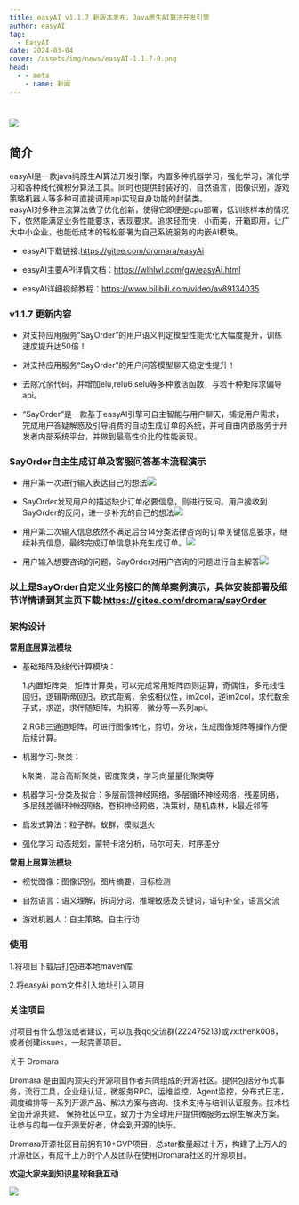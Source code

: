 ```yaml
---
title: easyAI v1.1.7 新版本发布，Java原生AI算法开发引擎
author: easyAI
tag:
  - EasyAI
date: 2024-03-04
cover: /assets/img/news/easyAI-1.1.7-0.png
head:
  - - meta
    - name: 新闻
---
```


# ![](/assets/img/news/easyAI-1.1.7-0.png)

## 简介

  easyAI是一款java纯原生AI算法开发引擎，内置多种机器学习，强化学习，演化学习和各种线代微积分算法工具。同时也提供封装好的，自然语言，图像识别，游戏策略机器人等多种可直接调用api实现自身功能的封装类。  
  easyAI对多种主流算法做了优化创新，使得它即便是cpu部署，低训练样本的情况下，依然能满足业务性能要求，表现要求。追求轻而快，小而美，开箱即用，让广大中小企业，也能低成本的轻松部署为自己系统服务的内嵌AI模块。

*   easyAI下载链接:https://gitee.com/dromara/easyAi
    
*   easyAI主要API详情文档：https://wlhlwl.com/gw/easyAi.html
    
*   easyAI详细视频教程：https://www.bilibili.com/video/av89134035
    

### v1.1.7 更新内容

*   对支持应用服务“SayOrder”的用户语义判定模型性能优化大幅度提升，训练速度提升达50倍！
    
*   对支持应用服务“SayOrder”的用户问答模型聊天稳定性提升！
    
*   去除冗余代码，并增加elu,relu6,selu等多种激活函数，与若干种矩阵求偏导api。
    
*   “SayOrder”是一款基于easyAI引擎可自主智能与用户聊天，捕捉用户需求，完成用户答疑解惑及引导消费的自动生成订单的系统，并可自由内嵌服务于开发者内部系统平台，并做到最高性价比的性能表现。
    

### SayOrder自主生成订单及客服问答基本流程演示

*   用户第一次进行输入表达自己的想法![](/assets/img/news/easyAI-1.1.7-1.png)
    
*   SayOrder发现用户的描述缺少订单必要信息，则进行反问。用户接收到SayOrder的反问，进一步补充的自己的想法![](/assets/img/news/easyAI-1.1.7-2.png)
    
*   用户第二次输入信息依然不满足后台14分类法律咨询的订单关键信息要求，继续补充信息，最终完成订单信息补充生成订单。![](/assets/img/news/easyAI-1.1.7-3.png)
    
*   用户输入想要咨询的问题，SayOrder对用户咨询的问题进行自主解答![](/assets/img/news/easyAI-1.1.7-4.png)
    

### 以上是SayOrder自定义业务接口的简单案例演示，具体安装部署及细节详情请到其主页下载:https://gitee.com/dromara/sayOrder

### 架构设计

**常用底层算法模块**

*   基础矩阵及线代计算模块：
    
    1.内置矩阵类，矩阵计算类，可以完成常用矩阵四则运算，奇偶性，多元线性回归，逻辑斯蒂回归，欧式距离，余弦相似性，im2col，逆im2col，求代数余子式，求逆，求伴随矩阵，内积等，微分等一系列api。
    
    2.RGB三通道矩阵，可进行图像转化，剪切，分块，生成图像矩阵等操作方便后续计算。
    
*   机器学习-聚类：
    
    k聚类，混合高斯聚类，密度聚类，学习向量量化聚类等
    
*   机器学习-分类及拟合：多层前馈神经网络，多层循环神经网络，残差网络，多层残差循环神经网络，卷积神经网络，决策树，随机森林，k最近邻等
    
*   启发式算法：粒子群，蚁群，模拟退火
    
*   强化学习 动态规划，蒙特卡洛分析，马尔可夫，时序差分
    

**常用上层算法模块**

*   视觉图像：图像识别，图片摘要，目标检测
    
*   自然语言：语义理解，拆词分词，推理敏感及关键词，语句补全，语言交流
    
*   游戏机器人：自主策略，自主行动
    

### 使用

1.将项目下载后打包进本地maven库

2.将easyAi pom文件引入地址引入项目

### 关注项目

对项目有什么想法或者建议，可以加我qq交流群(222475213)或vx:thenk008，或者创建issues，一起完善项目。

关于 Dromara

Dromara 是由国内顶尖的开源项目作者共同组成的开源社区。提供包括分布式事务，流行工具，企业级认证，微服务RPC，运维监控，Agent监控，分布式日志，调度编排等一系列开源产品、解决方案与咨询、技术支持与培训认证服务。技术栈全面开源共建、 保持社区中立，致力于为全球用户提供微服务云原生解决方案。让参与的每一位开源爱好者，体会到开源的快乐。

  

Dromara开源社区目前拥有10+GVP项目，总star数量超过十万，构建了上万人的开源社区，有成千上万的个人及团队在使用Dromara社区的开源项目。

**欢迎大家来到知识星球和我互动**

![](/assets/img/news/easyAI-1.1.7-5.png)